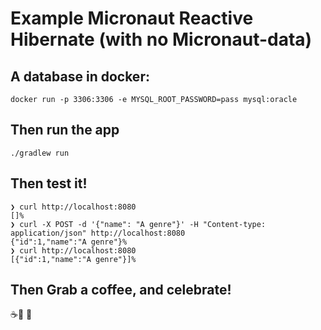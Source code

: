 # Example Micronaut Reactive Hibernate (with no Micronaut-data)

## A database in docker:

```shell
docker run -p 3306:3306 -e MYSQL_ROOT_PASSWORD=pass mysql:oracle
```

## Then run the app

```shell
./gradlew run
```

## Then test it!

```shell
❯ curl http://localhost:8080
[]%
❯ curl -X POST -d '{"name": "A genre"}' -H "Content-type: application/json" http://localhost:8080
{"id":1,"name":"A genre"}%
❯ curl http://localhost:8080
[{"id":1,"name":"A genre"}]%
```

## Then Grab a coffee, and celebrate!

☕️🥳 🎉

